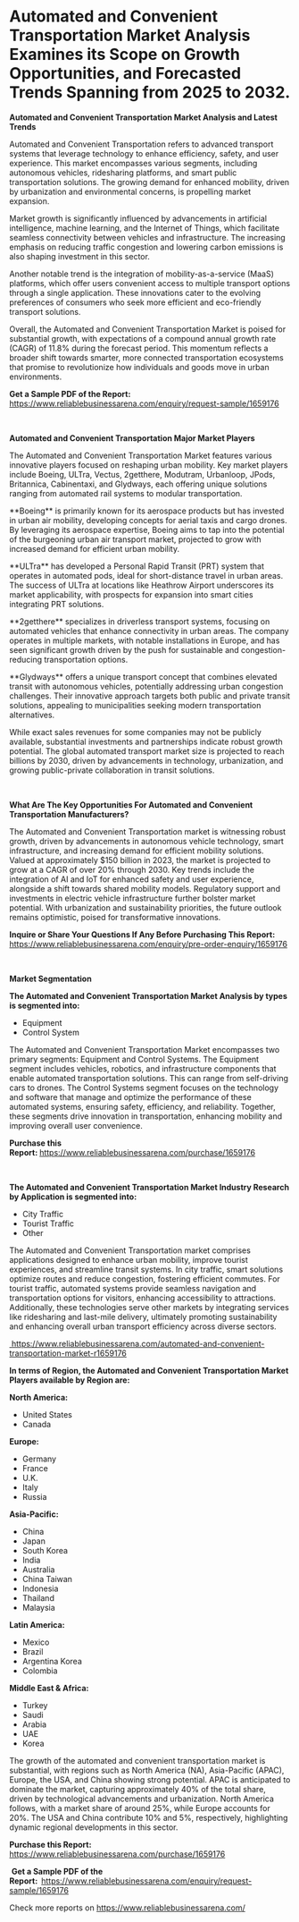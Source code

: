 <p><h1>Automated and Convenient Transportation Market Analysis Examines its Scope on Growth Opportunities, and Forecasted Trends Spanning from 2025 to 2032.</h1></p><p><strong>Automated and Convenient Transportation Market Analysis and Latest Trends</strong></p>
<p><p>Automated and Convenient Transportation refers to advanced transport systems that leverage technology to enhance efficiency, safety, and user experience. This market encompasses various segments, including autonomous vehicles, ridesharing platforms, and smart public transportation solutions. The growing demand for enhanced mobility, driven by urbanization and environmental concerns, is propelling market expansion.</p><p>Market growth is significantly influenced by advancements in artificial intelligence, machine learning, and the Internet of Things, which facilitate seamless connectivity between vehicles and infrastructure. The increasing emphasis on reducing traffic congestion and lowering carbon emissions is also shaping investment in this sector.</p><p>Another notable trend is the integration of mobility-as-a-service (MaaS) platforms, which offer users convenient access to multiple transport options through a single application. These innovations cater to the evolving preferences of consumers who seek more efficient and eco-friendly transport solutions.</p><p>Overall, the Automated and Convenient Transportation Market is poised for substantial growth, with expectations of a compound annual growth rate (CAGR) of 11.8% during the forecast period. This momentum reflects a broader shift towards smarter, more connected transportation ecosystems that promise to revolutionize how individuals and goods move in urban environments.</p></p>
<p><strong>Get a Sample PDF of the Report:&nbsp;</strong> <a href="https://www.reliablebusinessarena.com/enquiry/request-sample/1659176?utm_campaign=3354&utm_medium=2&utm_source=Github&utm_content=ia&utm_term=23032025&utm_id=automated-and-convenient-transportation">https://www.reliablebusinessarena.com/enquiry/request-sample/1659176</a></p>
<p>&nbsp;</p>
<p><strong>Automated and Convenient Transportation Major Market Players</strong></p>
<p><p>The Automated and Convenient Transportation Market features various innovative players focused on reshaping urban mobility. Key market players include Boeing, ULTra, Vectus, 2getthere, Modutram, Urbanloop, JPods, Britannica, Cabinentaxi, and Glydways, each offering unique solutions ranging from automated rail systems to modular transportation.</p><p>**Boeing** is primarily known for its aerospace products but has invested in urban air mobility, developing concepts for aerial taxis and cargo drones. By leveraging its aerospace expertise, Boeing aims to tap into the potential of the burgeoning urban air transport market, projected to grow with increased demand for efficient urban mobility.</p><p>**ULTra** has developed a Personal Rapid Transit (PRT) system that operates in automated pods, ideal for short-distance travel in urban areas. The success of ULTra at locations like Heathrow Airport underscores its market applicability, with prospects for expansion into smart cities integrating PRT solutions.</p><p>**2getthere** specializes in driverless transport systems, focusing on automated vehicles that enhance connectivity in urban areas. The company operates in multiple markets, with notable installations in Europe, and has seen significant growth driven by the push for sustainable and congestion-reducing transportation options.</p><p>**Glydways** offers a unique transport concept that combines elevated transit with autonomous vehicles, potentially addressing urban congestion challenges. Their innovative approach targets both public and private transit solutions, appealing to municipalities seeking modern transportation alternatives.</p><p>While exact sales revenues for some companies may not be publicly available, substantial investments and partnerships indicate robust growth potential. The global automated transport market size is projected to reach billions by 2030, driven by advancements in technology, urbanization, and growing public-private collaboration in transit solutions.</p></p>
<p>&nbsp;</p>
<p><strong>What Are The Key Opportunities For Automated and Convenient Transportation Manufacturers?</strong></p>
<p><p>The Automated and Convenient Transportation market is witnessing robust growth, driven by advancements in autonomous vehicle technology, smart infrastructure, and increasing demand for efficient mobility solutions. Valued at approximately $150 billion in 2023, the market is projected to grow at a CAGR of over 20% through 2030. Key trends include the integration of AI and IoT for enhanced safety and user experience, alongside a shift towards shared mobility models. Regulatory support and investments in electric vehicle infrastructure further bolster market potential. With urbanization and sustainability priorities, the future outlook remains optimistic, poised for transformative innovations.</p></p>
<p><strong>Inquire or Share Your Questions If Any Before Purchasing This Report:</strong> <a href="https://www.reliablebusinessarena.com/enquiry/pre-order-enquiry/1659176?utm_campaign=3354&utm_medium=2&utm_source=Github&utm_content=ia&utm_term=23032025&utm_id=automated-and-convenient-transportation">https://www.reliablebusinessarena.com/enquiry/pre-order-enquiry/1659176</a></p>
<p>&nbsp;</p>
<p><strong>Market Segmentation</strong></p>
<p><strong>The Automated and Convenient Transportation Market Analysis by types is segmented into:</strong></p>
<p><ul><li>Equipment</li><li>Control System</li></ul></p>
<p><p>The Automated and Convenient Transportation Market encompasses two primary segments: Equipment and Control Systems. The Equipment segment includes vehicles, robotics, and infrastructure components that enable automated transportation solutions. This can range from self-driving cars to drones. The Control Systems segment focuses on the technology and software that manage and optimize the performance of these automated systems, ensuring safety, efficiency, and reliability. Together, these segments drive innovation in transportation, enhancing mobility and improving overall user convenience.</p></p>
<p><strong>Purchase this Report:&nbsp;</strong><a href="https://www.reliablebusinessarena.com/purchase/1659176?utm_campaign=3354&utm_medium=2&utm_source=Github&utm_content=ia&utm_term=23032025&utm_id=automated-and-convenient-transportation">https://www.reliablebusinessarena.com/purchase/1659176</a></p>
<p>&nbsp;</p>
<p><strong>The Automated and Convenient Transportation Market Industry Research by Application is segmented into:</strong></p>
<p><ul><li>City Traffic</li><li>Tourist Traffic</li><li>Other</li></ul></p>
<p><p>The Automated and Convenient Transportation market comprises applications designed to enhance urban mobility, improve tourist experiences, and streamline transit systems. In city traffic, smart solutions optimize routes and reduce congestion, fostering efficient commutes. For tourist traffic, automated systems provide seamless navigation and transportation options for visitors, enhancing accessibility to attractions. Additionally, these technologies serve other markets by integrating services like ridesharing and last-mile delivery, ultimately promoting sustainability and enhancing overall urban transport efficiency across diverse sectors.</p></p>
<p><a href="https://www.reliablebusinessarena.com/automated-and-convenient-transportation-market-r1659176?utm_campaign=3354&utm_medium=2&utm_source=Github&utm_content=ia&utm_term=23032025&utm_id=automated-and-convenient-transportation">&nbsp;https://www.reliablebusinessarena.com/automated-and-convenient-transportation-market-r1659176</a></p>
<p><strong>In terms of Region, the Automated and Convenient Transportation Market Players available by Region are:</strong></p>
<p>
    <p> <strong> North America: </strong>
        <ul>
            <li>United States</li>
            <li>Canada</li>
        </ul>
        </p> 
    <p> <strong> Europe: </strong>
        <ul>
            <li>Germany</li>
            <li>France</li>
            <li>U.K.</li>
            <li>Italy</li>
            <li>Russia</li>
        </ul>
        </p> 
    <p> <strong> Asia-Pacific: </strong>
        <ul>
            <li>China</li>
            <li>Japan</li>
            <li>South Korea</li>
            <li>India</li>
            <li>Australia</li>
            <li>China Taiwan</li>
            <li>Indonesia</li>
            <li>Thailand</li>
            <li>Malaysia</li>
        </ul>
        </p> 
    <p> <strong> Latin America: </strong>
        <ul>
            <li>Mexico</li>
            <li>Brazil</li>
            <li>Argentina Korea</li>
            <li>Colombia</li>
        </ul>
        </p> 
    <p> <strong> Middle East & Africa: </strong>
        <ul>
            <li>Turkey</li>
            <li>Saudi</li>
            <li>Arabia</li>
            <li>UAE</li>
            <li>Korea</li>
        </ul>
    </p>
    </p>
<p><p>The growth of the automated and convenient transportation market is substantial, with regions such as North America (NA), Asia-Pacific (APAC), Europe, the USA, and China showing strong potential. APAC is anticipated to dominate the market, capturing approximately 40% of the total share, driven by technological advancements and urbanization. North America follows, with a market share of around 25%, while Europe accounts for 20%. The USA and China contribute 10% and 5%, respectively, highlighting dynamic regional developments in this sector.</p></p>
<p><strong>Purchase this Report: </strong><a href="https://www.reliablebusinessarena.com/purchase/1659176?utm_campaign=3354&utm_medium=2&utm_source=Github&utm_content=ia&utm_term=23032025&utm_id=automated-and-convenient-transportation">https://www.reliablebusinessarena.com/purchase/1659176</a></p>
<p>&nbsp;<strong>Get a Sample PDF of the Report:&nbsp;&nbsp;</strong><a href="https://www.reliablebusinessarena.com/enquiry/request-sample/1659176?utm_campaign=3354&utm_medium=2&utm_source=Github&utm_content=ia&utm_term=23032025&utm_id=automated-and-convenient-transportation">https://www.reliablebusinessarena.com/enquiry/request-sample/1659176</a></p>
<p><strong></strong></p>
<p>Check more reports on <a href="https://www.reliablebusinessarena.com/?utm_campaign=3354&utm_medium=2&utm_source=Github&utm_content=ia&utm_term=23032025&utm_id=automated-and-convenient-transportation">https://www.reliablebusinessarena.com/</a></p>